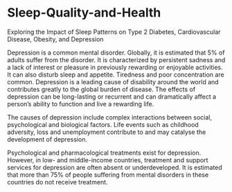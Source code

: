 # Sleep-Quality-and-Health
Exploring the Impact of Sleep Patterns on Type 2 Diabetes, Cardiovascular Disease, Obesity, and Depression


Depression is a common mental disorder. Globally, it is estimated that 5% of adults suffer from the disorder. It is characterized by persistent sadness and a lack of interest or pleasure in previously rewarding or enjoyable activities. It can also disturb sleep and appetite. Tiredness and poor concentration are common. Depression is a leading cause of disability around the world and contributes greatly to the global burden of disease. The effects of depression can be long-lasting or recurrent and can dramatically affect a person’s ability to function and live a rewarding life.

The causes of depression include complex interactions between social, psychological and biological factors. Life events such as childhood adversity, loss and unemployment contribute to and may catalyse the development of depression.

Psychological and pharmacological treatments exist for depression. However, in low- and middle-income countries, treatment and support services for depression are often absent or underdeveloped. It is estimated that more than 75% of people suffering from mental disorders in these countries do not receive treatment.
